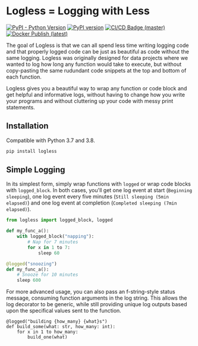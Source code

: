 # Logless = Logging with Less

[![PyPI - Python Version](https://img.shields.io/pypi/pyversions/logless.svg)](https://pypi.org/project/logless/) [![PyPI version](https://badge.fury.io/py/logless.svg)](https://badge.fury.io/py/logless) [![CI/CD Badge (master)](https://github.com/slalom-ggp/dataops-tools/workflows/CI/CD%20Builds/badge.svg)](https://github.com/slalom-ggp/dataops-tools/actions?query=workflow%3A%22CI/CD%20Builds%22) [![Docker Publish (latest)](<https://github.com/slalom-ggp/dataops-tools/workflows/Docker%20Publish%20(latest)/badge.svg>)](https://github.com/slalom-ggp/dataops-tools/actions?query=workflow%3A%22Docker+Publish+%28latest%29%22)

The goal of Logless is that we can all spend less time writing logging code and that
properly logged code can be just as beautiful as code without the same logging. Logless was
originally designed for data projects where we wanted to log how long any function would
take to execute, but without copy-pasting the same rudundant code snippets at the top and
bottom of each function.

Logless gives you a beautiful way to wrap any function or code block and get helpful and
informative logs, without having to change how you write your programs and without
cluttering up your code with messy print statements.

## Installation

Compatible with Python 3.7 and 3.8.

```bash
pip install logless
```

## Simple Logging

In its simplest form, simply wrap functions with `logged` or wrap code blocks with
`logged_block`. In both cases, you'll get one log event at start (`Beginning sleeping`), one
log event every five minutes (`Still sleeping (5min elapsed)`) and one log event at completion
(`Completed sleeping (7min elapsed)`).

```python
from logless import logged_block, logged

def my_func_a():
    with logged_block("napping"):
        # Nap for 7 minutes
        for x in 1 to 7:
            sleep 60

@logged("snoozing")
def my_func_a():
    # Snooze for 10 minutes
    sleep 600
```

For more advanced usage, you can also pass an f-string-style status message, consuming
function arguments in the log string. This allows the log decorator to be generic, while
still providing unique log outputs based upon the specifical values sent to the function.

```
@logged("building {how_many} {what}s")
def build_some(what: str, how_many: int):
    for x in 1 to how_many:
        build_one(what)

```
